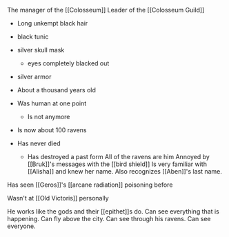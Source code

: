 The manager of the [[Colosseum]]
Leader of the [[Colosseum Guild]]
- Long unkempt black hair
- black tunic
- silver skull mask
	- eyes completely blacked out
- silver armor

- About a thousand years old
- Was human at one point
	- Is not anymore
- Is now about 100 ravens
- Has never died
	- Has destroyed a past form
All of the ravens are him
Annoyed by [[Bruk]]'s messages with the [[bird shield]]
Is very familiar with [[Alisha]] and knew her name. Also recognizes [[Aben]]'s last name.

Has seen [[Geros]]'s [[arcane radiation]] poisoning before

Wasn't at [[Old Victoris]] personally

He works like the gods and their [[epithet]]s do. Can see everything that is happening.
Can fly above the city. Can see through his ravens. Can see everyone.
